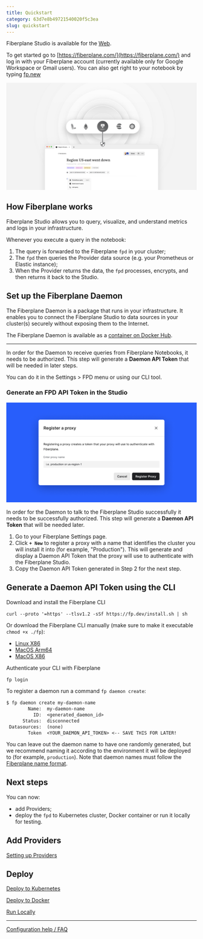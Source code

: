 ```yaml
---
title: Quickstart
category: 63d7e8b49721540020f5c3ea
slug: quickstart
---
```


Fiberplane Studio is available for the [Web](https://fiberplane.com/).

To get started go to [https://fiberplane.com/](https://fiberplane.com/) and log
in with your Fiberplane account (currently available only for Google Workspace
or Gmail users). You can also get right to your notebook by typing
[fp.new](https://fp.new/)

![How it works](/docs/fpd.png)

## How Fiberplane works

Fiberplane Studio allows you to query, visualize, and understand metrics and
logs in your infrastructure.

Whenever you execute a query in the notebook:

1. The query is forwarded to the Fiberplane `fpd` in your cluster;
2. The `fpd` then queries the Provider data source (e.g. your Prometheus or
	 Elastic instance);
3. When the Provider returns the data, the `fpd` processes, encrypts, and then
	 returns it back to the Studio.

## Set up the Fiberplane Daemon

The Fiberplane Daemon is a package that runs in your infrastructure. It enables
you to connect the Fiberplane Studio to data sources in your cluster(s) securely
without exposing them to the Internet.

The Fiberplane Daemon is available as a [container on Docker
Hub](https://hub.docker.com/r/fiberplane/fpd).

---

In order for the Daemon to receive queries from Fiberplane Notebooks, it needs
to be authorized. This step will generate a **Daemon API Token** that will be
needed in later steps.

You can do it in the Settings > FPD menu or using our CLI tool.

### Generate an FPD API Token in the Studio

![Register a proxy](/docs/quickstart/register_an_fpd.png)

In order for the Daemon to talk to the Fiberplane Studio successfully it needs
to be successfully authorized. This step will generate a **Daemon API Token**
that will be needed later.

1. Go to your Fiberplane Settings page.
2. Click **`+ New`** to register a proxy with a name that identifies the cluster
	 you will install it into (for example, "Production"). This will generate and
	 display a Daemon API Token that the proxy will use to authenticate with the
	 Fiberplane Studio.
3. Copy the Daemon API Token generated in Step 2 for the next step.

## Generate a Daemon API Token using the CLI

Download and install the Fiberplane CLI

```shell
curl --proto '=https' --tlsv1.2 -sSf https://fp.dev/install.sh | sh
```

Or download the Fiberplane CLI manually (make sure to make it executable 
`chmod +x ./fp`):

- [Linux X86](https://fp.dev/fp/latest/x86_64-unknown-linux-gnu/fp)
- [MacOS Arm64](https://fp.dev/fp/latest/aarch64-apple-darwin/fp)
- [MacOS X86](https://fp.dev/fp/latest/x86_64-apple-darwin/fp)

Authenticate your CLI with Fiberplane

```shell
fp login
```

To register a daemon run a command `fp daemon create`:

```shell
$ fp daemon create my-daemon-name
		Name:  my-daemon-name
          ID:  <generated_daemon_id>
      Status:  disconnected
 Datasources:  (none)
        Token  <YOUR_DAEMON_API_TOKEN> <-- SAVE THIS FOR LATER!
```

You can leave out the daemon name to have one randomly generated, but we
recommend naming it according to the environment it will be deployed to (for
example, `production`). Note that daemon names must follow the [Fiberplane name
format](doc:configuration-help-faq#resource-names).

## Next steps

You can now:

- add Providers;
- deploy the `fpd` to Kubernetes cluster, Docker container or run it locally for
	testing.

## Add Providers

[Setting up Providers](doc:setting-up-providers)

## Deploy

[Deploy to Kubernetes](doc:deploy-to-kubernetes)

[Deploy to Docker](doc:deploy-to-docker)

[Run Locally](doc:run-locally)

---

[Configuration help / FAQ](doc:configuration-help-faq)
